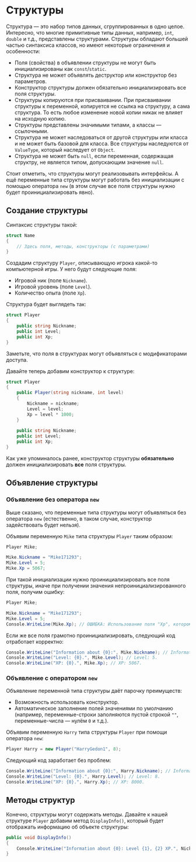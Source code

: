 # Структуры

Структура — это набор типов данных, сгруппированных в одно целое. Интересно, что многие примитивные типы данных, например, `int`, `double` и т.д., представлены структурами. Структуры обладают большей частью синтаксиса классов, но имеют некоторые ограничения и особенности:

 - Поля (свойства) в объявлении структуры не могут быть инициализированы как `const`/`static`.
 - Структура не может объявлять деструктор или конструктор без параметров.
 - Конструктор структуры должен обязательно инициализировать все поля структуры.
 - Структуры копируются при присваивании. При присваивании структуры к переменной, копируется не ссылка на структуру, а сама структура. То есть любое изменение новой копии никак не влияет на исходную копию.
 - Структуры представлены значимыми типами, а классы — ссылочными.
 - Структура не может наследоваться от другой структуры или класса и не может быть базовой для класса. Все структуры наследуются от `ValueType`, который наследует от `Object`.
 - Структура не может быть `null`, если переменная, содержащая структру, не является типом, допускающим значение `null`.

Стоит отметить, что структуры могут реализовывать интерфейсы. А ещё переменные типа структуры могут работать без инициализации с помощью оператора `new` (в этом случае все поля структуры нужно будет проинициализировать явно).

## Создание структуры

Синтаксис структуры такой:

```csharp
struct Name
{
    // Здесь поля, методы, конструкторы (с параметрами)
}
```

Создадим структуру `Player`, описывающую игрока какой-то компьютерной игры. У него будут следующие поля:

 - Игровой ник (поле `Nickname`).
 - Игровой уровень (поле `Level`).
 - Количество опыта (поле `Xp`).

Структура будет выглядеть так:

```csharp
struct Player
{
    public string Nickname;
    public int Level;
    public int Xp;
}
```

Заметьте, что поля в структурах могут объявляться с модификаторами доступа.

Давайте теперь добавим конструктор к структуре:

```csharp
struct Player
{
    public Player(string nickname, int level)
    {
        Nickname = nickname;
        Level = level;
        Xp = level * 1000;
    }
    
    public string Nickname;
    public int Level;
    public int Xp;
}
```

Как уже упоминалось ранее, конструктор структуры **обязательно** должен инициализировать **все** поля структуры.

## Объявление структуры

### Объявление без оператора `new`

Выше сказано, что переменные типа структуры могут объявляться без оператора `new` (естественно, в таком случае, конструктор задействовать будет нельзя).

Объявим переменную `Mike` типа структуры `Player` таким образом:

```csharp
Player Mike;

Mike.Nickname = "Mike171293";
Mike.Level = 5;
Mike.Xp = 5067;
```

При такой инициализации нужно проинициализировать все поля структуры, иначе при получении значения непроинициализированного поля, получим ошибку:

```csharp
Player Mike;

Mike.Nickname = "Mike171293";
Mike.Level = 5;
Console.WriteLine(Mike.Xp); // ОШИБКА: Использование поля "Xp", которому, возможно, не присвоено значение
```

Если же все поля грамотно проинициализировать, следующий код отработает корректно:

```csharp
Console.WriteLine("Information about {0}:", Mike.Nickname); // Information about Mike171293:
Console.WriteLine("Level: {0}.", Mike.Level); // Level: 5.
Console.WriteLine("XP: {0}.", Mike.Xp); // XP: 5067.
```

### Объявление с оператором `new`

Объявление переменной типа структуры даёт парочку преимуществ:

 - Возможность использовать конструктор.
 - Автоматическое заполнение полей значениями по умолчанию (например, переменные-строки заполняются пустой строкой `""`, переменные-числа — нулём `0` и т.д.).

Объявим переменную `Harry` типа структуры `Player` при помощи оператора `new`:

```csharp
Player Harry = new Player("HarryGedon1", 8);
```

Следующий код заработает без проблем:

```csharp
Console.WriteLine("Information about {0}:", Harry.Nickname); // Information about HarryGedon1:
Console.WriteLine("Level: {0}.", Harry.Level); // Level: 8.
Console.WriteLine("XP: {0}.", Harry.Xp); // XP: 8000.
```

## Методы структур

Конечно, структуры могут содержать методы. Давайте к нашей структуре `Player` добавим метод `DisplayInfo()`, который будет отображать информацию об объекте структуры:

```csharp
public void DisplayInfo()
{
    Console.WriteLine("Information about {0}: Level {1}, {2} XP.", Nickname, Level, Xp);
}
```